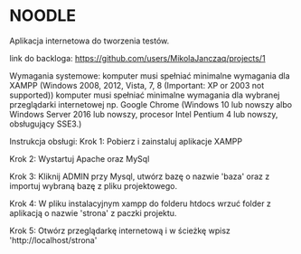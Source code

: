 # NOODLE
Aplikacja internetowa do tworzenia testów.

link do backloga:
https://github.com/users/MikolaJanczaq/projects/1

Wymagania systemowe:
komputer musi spełniać minimalne wymagania dla XAMPP (Windows 2008, 2012, Vista, 7, 8 (Important: XP or 2003 not supported))
komputer musi spełniać minimalne wymagania dla wybranej przeglądarki internetowej np. Google Chrome (Windows 10 lub nowszy albo Windows Server 2016 lub nowszy, procesor Intel Pentium 4 lub nowszy, obsługujący SSE3.)

Instrukcja obsługi:
Krok 1:
Pobierz i zainstaluj aplikacje XAMPP

Krok 2:
Wystartuj Apache oraz MySql

Krok 3:
Kliknij ADMIN przy Mysql, utwórz bazę o nazwie 'baza' oraz z importuj wybraną bazę z pliku projektowego.

Krok 4:
W pliku instalacyjnym xampp do folderu htdocs wrzuć folder z aplikacją o nazwie 'strona' z paczki projektu.

Krok 5:
Otwórz przeglądarkę internetową i w ścieżkę wpisz 'http://localhost/strona'
